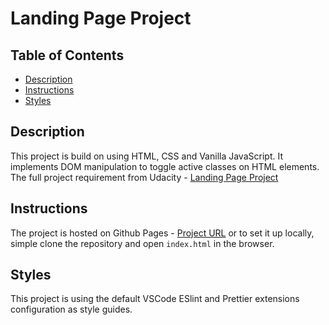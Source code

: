 # Landing Page Project

## Table of Contents

- [Description](#description)
- [Instructions](#instructions)
- [Styles](#styles)

## Description

This project is build on using HTML, CSS and Vanilla JavaScript.
It implements DOM manipulation to toggle active classes on HTML elements. The full project requirement from Udacity - [Landing Page Project](https://review.udacity.com/#!/rubrics/2658/view)

## Instructions

The project is hosted on Github Pages - [Project URL](https://petya-.github.io/udacity-blog-website/blog/blogPost.html) or to set it up locally, simple clone the repository and open `index.html` in the browser.

## Styles

This project is using the default VSCode ESlint and Prettier extensions configuration as style guides.
